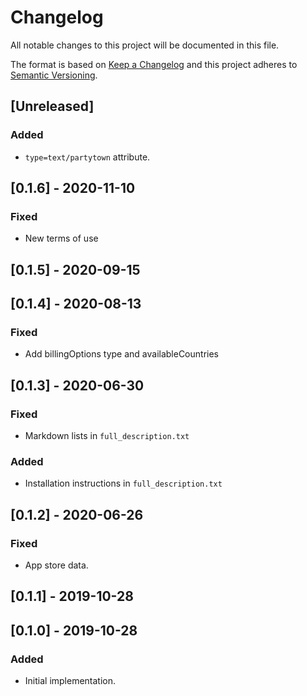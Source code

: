 # Changelog

All notable changes to this project will be documented in this file.

The format is based on [Keep a Changelog](http://keepachangelog.com/en/1.0.0/)
and this project adheres to [Semantic Versioning](http://semver.org/spec/v2.0.0.html).

## [Unreleased]

### Added
- `type=text/partytown` attribute.

## [0.1.6] - 2020-11-10

### Fixed
- New terms of use

## [0.1.5] - 2020-09-15

## [0.1.4] - 2020-08-13

### Fixed

- Add billingOptions type and availableCountries

## [0.1.3] - 2020-06-30
### Fixed
- Markdown lists in `full_description.txt`

### Added
- Installation instructions in `full_description.txt`

## [0.1.2] - 2020-06-26
### Fixed
- App store data.

## [0.1.1] - 2019-10-28

## [0.1.0] - 2019-10-28
### Added
- Initial implementation.
